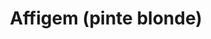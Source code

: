 ---
title: "Affigem (pinte blonde)"
description: "Pression 50cl"
price: "7.00"
image: "Affigem.jpeg"
---